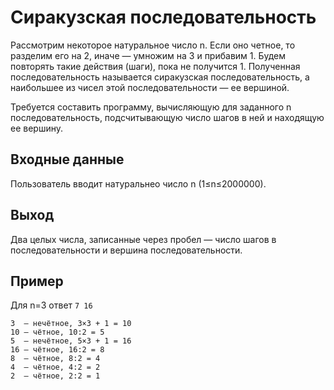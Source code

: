 # Сиракузская последовательность
Рассмотрим некоторое натуральное число n. Если оно четное, то разделим его на 2, иначе — умножим на 3 и прибавим 1. 
Будем повторять такие действия (шаги), пока не получится 1. 
Полученная последовательность называется сиракузская последовательность, а наибольшее из чисел этой последовательности — ее вершиной. 

Требуется составить программу, вычисляющую для заданного n последовательность, подсчитывающую число шагов в ней и находящую ее вершину.

## Входные данные
Пользователь вводит натуральнео число n (1≤n≤2000000).

## Выход
Два целых числа, записанные через пробел — число шагов в последовательности и вершина последовательности.

## Пример
Для n=3 ответ `7 16`

```
3  — нечётное, 3×3 + 1 = 10
10 — чётное, 10:2 = 5
5  — нечётное, 5×3 + 1 = 16
16 — чётное, 16:2 = 8
8  — чётное, 8:2 = 4
4  — чётное, 4:2 = 2
2  — чётное, 2:2 = 1
```
